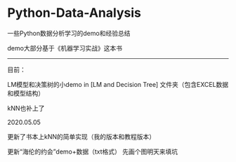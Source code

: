 # Python-Data-Analysis
一些Python数据分析学习的demo和经验总结    

demo大部分基于《机器学习实战》这本书

--------------------------------------------------------------------

目前：

LM模型和决策树的小demo in [LM and Decision Tree] 文件夹（包含EXCEL数据和模型结构）  

kNN也补上了

2020.05.05  

更新了书本上kNN的简单实现（我的版本和教程版本）  

更新“海伦的约会”demo+数据（txt格式） 先画个图明天来填坑 